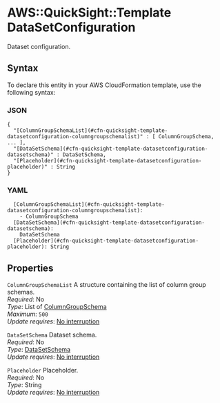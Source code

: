 # AWS::QuickSight::Template DataSetConfiguration<a name="aws-properties-quicksight-template-datasetconfiguration"></a>

Dataset configuration\.

## Syntax<a name="aws-properties-quicksight-template-datasetconfiguration-syntax"></a>

To declare this entity in your AWS CloudFormation template, use the following syntax:

### JSON<a name="aws-properties-quicksight-template-datasetconfiguration-syntax.json"></a>

```
{
  "[ColumnGroupSchemaList](#cfn-quicksight-template-datasetconfiguration-columngroupschemalist)" : [ ColumnGroupSchema, ... ],
  "[DataSetSchema](#cfn-quicksight-template-datasetconfiguration-datasetschema)" : DataSetSchema,
  "[Placeholder](#cfn-quicksight-template-datasetconfiguration-placeholder)" : String
}
```

### YAML<a name="aws-properties-quicksight-template-datasetconfiguration-syntax.yaml"></a>

```
  [ColumnGroupSchemaList](#cfn-quicksight-template-datasetconfiguration-columngroupschemalist): 
    - ColumnGroupSchema
  [DataSetSchema](#cfn-quicksight-template-datasetconfiguration-datasetschema): 
    DataSetSchema
  [Placeholder](#cfn-quicksight-template-datasetconfiguration-placeholder): String
```

## Properties<a name="aws-properties-quicksight-template-datasetconfiguration-properties"></a>

`ColumnGroupSchemaList`  <a name="cfn-quicksight-template-datasetconfiguration-columngroupschemalist"></a>
A structure containing the list of column group schemas\.  
*Required*: No  
*Type*: List of [ColumnGroupSchema](aws-properties-quicksight-template-columngroupschema.md)  
*Maximum*: `500`  
*Update requires*: [No interruption](https://docs.aws.amazon.com/AWSCloudFormation/latest/UserGuide/using-cfn-updating-stacks-update-behaviors.html#update-no-interrupt)

`DataSetSchema`  <a name="cfn-quicksight-template-datasetconfiguration-datasetschema"></a>
Dataset schema\.  
*Required*: No  
*Type*: [DataSetSchema](aws-properties-quicksight-template-datasetschema.md)  
*Update requires*: [No interruption](https://docs.aws.amazon.com/AWSCloudFormation/latest/UserGuide/using-cfn-updating-stacks-update-behaviors.html#update-no-interrupt)

`Placeholder`  <a name="cfn-quicksight-template-datasetconfiguration-placeholder"></a>
Placeholder\.  
*Required*: No  
*Type*: String  
*Update requires*: [No interruption](https://docs.aws.amazon.com/AWSCloudFormation/latest/UserGuide/using-cfn-updating-stacks-update-behaviors.html#update-no-interrupt)
